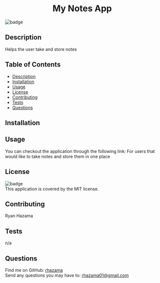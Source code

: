 <h1 align="center">My Notes App </h1>

![badge](https://img.shields.io/badge/license-MIT-brightgreen)<br />
## Description
Helps the user take and store notes

## Table of Contents
- [Description](#description)
- [Installation](#installation)
- [Usage](#usage)
- [License](#license)
- [Contributing](#contributing)
- [Tests](#tests)
- [Questions](#questions)
## Installation

## Usage
You can checkout the application through the following link: For users that would like to take notes and store them in one place
## License
![badge](https://img.shields.io/badge/license-MIT-brightgreen)
<br />
This application is covered by the MIT license.
## Contributing
Ryan Hazama
## Tests
n/a
## Questions
Find me on GitHub: [rhazama](https://github.com/rhazama)<br />
Send any questions you may have to: rhazama01@gmail.com<br />
    
